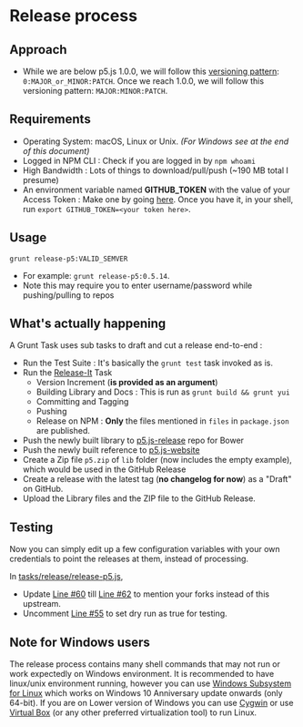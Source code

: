 # Release process

## Approach
* While we are below p5.js 1.0.0, we will follow this [versioning pattern](https://semver.org/): `0:MAJOR_or_MINOR:PATCH`. Once we reach 1.0.0, we will follow this versioning pattern: `MAJOR:MINOR:PATCH`.


## Requirements
* Operating System: macOS, Linux or Unix. _(For Windows see at the end of this document)_
* Logged in NPM CLI : Check if you are logged in by `npm whoami`
* High Bandwidth : Lots of things to download/pull/push (~190 MB total I presume)
* An environment variable named __GITHUB_TOKEN__ with the value of your Access Token : Make one by going [here](https://github.com/settings/tokens). Once you have it, in your shell, run `export GITHUB_TOKEN=<your token here>`.

## Usage
`grunt release-p5:VALID_SEMVER`
* For example: `grunt release-p5:0.5.14`.
* Note this may require you to enter username/password while pushing/pulling to repos

## What's actually happening
A Grunt Task uses sub tasks to draft and cut a release end-to-end :
* Run the Test Suite : It's basically the `grunt test` task invoked as is.
* Run the [Release-It](https://github.com/webpro/grunt-release-it) Task
    * Version Increment (__is provided as an argument__)
    * Building Library and Docs : This is run as `grunt build && grunt yui`
    * Committing and Tagging 
    * Pushing 
    * Release on NPM : __Only__ the files mentioned in `files` in `package.json` are published.
* Push the newly built library to [p5.js-release](https://github.com/lmccart/p5.js-release) repo for Bower
* Push the newly built reference to [p5.js-website](https://github.com/processing/p5.js-website)
* Create a Zip file `p5.zip` of `lib` folder (now includes the empty example), which would be used in the GitHub Release
* Create a release with the latest tag (__no changelog for now__) as a "Draft" on GitHub.
* Upload the Library files and the ZIP file to the GitHub Release.

## Testing
Now you can simply edit up a few configuration variables with your own credentials to point the releases at them, instead of processing.

In [tasks/release/release-p5.js](https://github.com/processing/p5.js/blob/master/tasks/release/release-p5.js),
* Update [Line #60](https://github.com/processing/p5.js/blob/master/tasks/release/release-p5.js#L60) till [Line #62](https://github.com/processing/p5.js/blob/master/tasks/release/release-p5.js#L62) to mention your forks instead of this upstream.
* Uncomment [Line #55](https://github.com/processing/p5.js/blob/master/tasks/release/release-p5.js#L55) to set dry run as true for testing.

## Note for Windows users
The release process contains many shell commands that may not run or work expectedly on Windows environment. It is recommended to have linux/unix environment running, however you can use [Windows Subsystem for Linux](https://docs.microsoft.com/en-us/windows/wsl/install-win10) which works on Windows 10 Anniversary update onwards (only 64-bit). If you are on Lower version of Windows you can use [Cygwin](https://www.cygwin.com/) or use [Virtual Box](https://www.virtualbox.org/) (or any other preferred virtualization tool) to run Linux.

